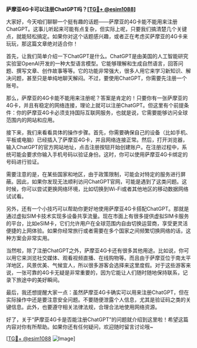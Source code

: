 **萨摩亚4G卡可以注册ChatGPT吗？[[TG💪+ @esim1088](https://t.me/s/esim1088)]**

大家好，今天咱们聊聊一个挺有趣的话题——萨摩亚的4G卡能不能用来注册ChatGPT。这事儿听起来可能有点复杂，但实际上呢，只要我们搞清楚几个关键点，就能轻松搞定。如果你对这个话题感兴趣，或者正在考虑买萨摩亚的4G卡来玩玩，那这篇文章绝对适合你！

首先，让我们简单介绍一下ChatGPT是什么。ChatGPT是由美国的人工智能研究实验室OpenAI开发的一种大型语言模型。它能够理解和生成自然语言，回答问题、撰写文章、创作故事等等。它的功能非常强大，很多人用它来学习新知识、解决问题，甚至只是单纯地聊天解闷。不过，要使用ChatGPT，你需要先注册一个账号。

那么，萨摩亚的4G卡能不能用来注册呢？答案是肯定的！只要你有一张萨摩亚的4G卡，并且有稳定的网络连接，理论上就可以注册ChatGPT。但这里有个前提条件：你的萨摩亚4G卡必须支持国际互联网服务，也就是说，它需要能够访问全球范围内的网站和应用。

接下来，我们来看看具体的操作步骤。首先，你需要确保自己的设备（比如手机、平板或电脑）已经插入了萨摩亚4G卡，并且网络连接正常。然后，打开浏览器，输入ChatGPT的官方网站地址，点击注册按钮开始创建账户。在注册过程中，系统可能会要求你输入手机号码以验证身份。这时，你可以使用萨摩亚4G卡绑定的号码进行验证。

需要注意的是，在某些国家和地区，由于政策限制，可能会对特定的服务进行屏蔽。因此，如果你发现无法顺利访问ChatGPT官网，可能是遇到了这类问题。这时候，你可以尝试更换网络环境，比如切换到Wi-Fi或者其他地区的移动数据网络试试看。

另外，还有一个小技巧可以帮助你更好地使用萨摩亚4G卡搭配ChatGPT。那就是通过虚拟SIM卡技术实现多设备共享流量。现在市面上有很多提供虚拟SIM卡服务的平台，比如eSIM卡，它们允许用户在全球范围内自由切换运营商，享受更灵活便捷的上网体验。如果你经常旅行或者需要在多个国家之间频繁切换网络的话，这种方案会非常实用。

当然啦，除了注册ChatGPT之外，萨摩亚4G卡还有很多其他用途。比如说，你可以用它来浏览社交媒体、观看视频直播、在线购物等。而且由于萨摩亚位于南太平洋地区，风景优美、气候宜人，所以很多游客会选择来这里度假。对于这些游客来说，一张可靠的4G卡无疑是非常重要的，因为它能让人们随时随地保持联系，记录下旅途中的美好瞬间。

最后，我还想提醒大家一点：虽然萨摩亚4G卡确实可以用来注册ChatGPT，但在实际操作中还是要注意安全问题。不要随便泄露个人信息，尤其是验证码之类的关键信息。此外，也要遵守相关法律法规，合理合法地使用网络资源。

好了，关于“萨摩亚4G卡是否能注册ChatGPT”的问题就介绍到这里啦！希望这篇内容对你有所帮助。如果你还有任何疑问，欢迎随时留言讨论哦~

[[TG💪+ @esim1088](https://t.me/s/esim1088) ![Image](https://i.postimg.cc/4NQfJmqS/Snipaste-2025-05-13-00-14-12.png)]